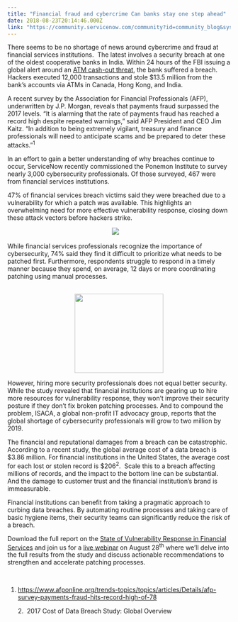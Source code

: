 ```yaml
---
title: "Financial fraud and cybercrime Can banks stay one step ahead"
date: 2018-08-23T20:14:46.000Z
link: "https://community.servicenow.com/community?id=community_blog&sys_id=0cae1caadbc4eb4467a72926ca961918"
---
```

<p>There seems to be no shortage of news around cybercrime and fraud at financial services institutions.  The latest involves a security breach at one of the oldest cooperative banks in India. Within 24 hours of the FBI issuing a global alert around an <a href="https://krebsonsecurity.com/2018/08/fbi-warns-of-unlimited-atm-cashout-blitz/" rel="nofollow">ATM cash-out threat</a>, the bank suffered a breach. Hackers executed 12,000 transactions and stole $13.5 million from the bank’s accounts via ATMs in Canada, Hong Kong, and India.</p>
<p>A recent survey by the Association for Financial Professionals (AFP), underwritten by J.P. Morgan, reveals that payments fraud surpassed the 2017 levels. “It is alarming that the rate of payments fraud has reached a record high despite repeated warnings,” said AFP President and CEO Jim Kaitz. “In addition to being extremely vigilant, treasury and finance professionals will need to anticipate scams and be prepared to deter these attacks.”<sup>1</sup></p>
<p>In an effort to gain a better understanding of why breaches continue to occur, ServiceNow recently commissioned the Ponemon Institute to survey nearly 3,000 cybersecurity professionals. Of those surveyed, 467 were from financial services institutions.</p>
<p>47% of financial services breach victims said they were breached due to a vulnerability for which a patch was available. This highlights an overwhelming need for more effective vulnerability response, closing down these attack vectors before hackers strike.</p>
<p style="text-align: center;"> <img src="80c1a4aadb40afc0d58ea345ca96195d.iix" />     </p>
<p>While financial services professionals recognize the importance of cybersecurity, 74% said they find it difficult to prioritize what needs to be patched first. Furthermore, respondents struggle to respond in a timely manner because they spend, on average, 12 days or more coordinating patching using manual processes.</p>
<p> <img style="display: block; margin-left: auto; margin-right: auto;" src="10d12ceadb40afc0d58ea345ca96191c.iix" width="200" height="179" /></p>
<p>However, hiring more security professionals does not equal better security. While the study revealed that financial institutions are gearing up to hire more resources for vulnerability response, they won’t improve their security posture if they don’t fix broken patching processes. And to compound the problem, ISACA, a global non-profit IT advocacy group, reports that the global shortage of cybersecurity professionals will grow to two million by 2019.</p>
<p>The financial and reputational damages from a breach can be catastrophic.  According to a recent study, the global average cost of a data breach is $3.86 million. For financial institutions in the United States, the average cost for each lost or stolen record is $206<sup>2</sup>.  Scale this to a breach affecting millions of records, and the impact to the bottom line can be substantial. And the damage to customer trust and the financial institution’s brand is immeasurable.</p>
<p>Financial institutions can benefit from taking a pragmatic approach to curbing data breaches. By automating routine processes and taking care of basic hygiene items, their security teams can significantly reduce the risk of a breach.</p>
<p>Download the full report on the <a href="https://www.servicenow.com/lpayr/ponemon-financial-services.html" rel="nofollow">State of Vulnerability Response in Financial Services</a> and join us for a <a href="https://www.cio.com/resources/form?placement_id&#61;8d383313-9d9d-4f32-b33d-4b8ca662dab4&amp;brand_id&#61;256" rel="nofollow">live webinar</a> on August 28<sup>th</sup> where we’ll delve into the full results from the study and discuss actionable recommendations to strengthen and accelerate patching processes.</p>
<p> </p>
<ol><li><a href="https://www.afponline.org/trends-topics/topics/articles/Details/afp-survey-payments-fraud-hits-record-high-of-78" rel="nofollow">https://www.afponline.org/trends-topics/topics/articles/Details/afp-survey-payments-fraud-hits-record-high-of-78</a></li></ol>
<p>      2.  2017 Cost of Data Breach Study: Global Overview</p>